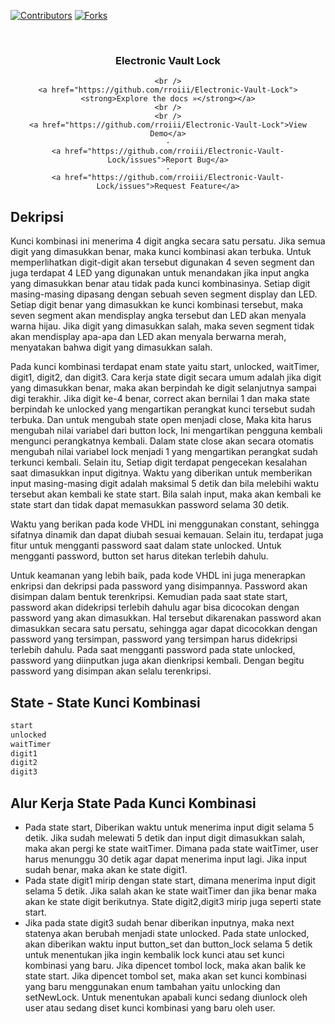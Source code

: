 [![Contributors][contributors-shield]][contributors-url]
[![Forks][forks-shield]][forks-url]

<!-- PROJECT LOGO -->
<br />
<div align="center">
  <h3 align="center">Electronic Vault Lock</h3>

  <p align="center">
    
    <br />
    <a href="https://github.com/rroiii/Electronic-Vault-Lock"><strong>Explore the docs »</strong></a>
    <br />
    <br />
    <a href="https://github.com/rroiii/Electronic-Vault-Lock">View Demo</a>
    ·
    <a href="https://github.com/rroiii/Electronic-Vault-Lock/issues">Report Bug</a>
    ·
    <a href="https://github.com/rroiii/Electronic-Vault-Lock/issues">Request Feature</a>
  </p>
</div>

## Dekripsi
Kunci kombinasi ini menerima 4 digit angka secara satu persatu. Jika semua digit yang dimasukkan benar, maka kunci kombinasi akan terbuka. Untuk memperlihatkan digit-digit akan tersebut digunakan 4 seven segment dan juga terdapat 4 LED yang digunakan untuk menandakan jika input angka yang dimasukkan benar atau tidak pada kunci kombinasinya. Setiap digit masing-masing dipasang dengan sebuah seven segment display dan LED. Setiap digit benar yang dimasukkan ke kunci kombinasi tersebut, maka seven segment akan mendisplay angka tersebut dan LED akan menyala warna hijau. Jika digit yang dimasukkan salah, maka seven segment tidak akan mendisplay apa-apa dan LED akan menyala berwarna merah, menyatakan bahwa digit yang dimasukkan salah.

Pada kunci kombinasi terdapat enam state yaitu start, unlocked, waitTimer, digit1, digit2, dan digit3. Cara kerja state digit secara umum adalah jika digit yang dimasukkan benar, maka akan berpindah ke digit selanjutnya sampai digi terakhir. Jika digit ke-4 benar, correct akan bernilai 1 dan maka state berpindah ke unlocked yang mengartikan perangkat kunci tersebut sudah terbuka. Dan untuk mengubah state open menjadi close, Maka kita harus mengubah nilai variabel dari button lock, Ini mengartikan pengguna kembali mengunci perangkatnya kembali. Dalam state close akan secara otomatis mengubah nilai variabel lock menjadi 1 yang mengartikan perangkat sudah terkunci kembali. Selain itu, Setiap digit terdapat pengecekan kesalahan saat dimasukkan input digitnya. Waktu yang diberikan untuk memberikan input masing-masing digit adalah maksimal 5 detik dan bila melebihi waktu tersebut akan kembali ke state start. Bila salah input, maka akan kembali ke state start dan tidak dapat memasukkan password selama 30 detik.

Waktu yang berikan pada kode VHDL ini menggunakan constant, sehingga sifatnya dinamik dan dapat diubah sesuai kemauan. Selain itu, terdapat juga fitur untuk mengganti password saat dalam state unlocked. Untuk mengganti password, button set harus ditekan terlebih dahulu.

Untuk keamanan yang lebih baik, pada kode VHDL ini juga menerapkan enkripsi dan dekripsi pada password yang disimpannya. Password akan disimpan dalam bentuk terenkripsi. Kemudian pada saat state start, password akan didekripsi terlebih dahulu agar bisa dicocokan dengan password yang akan dimasukkan. Hal tersebut dikarenakan password akan dimasukkan secara satu persatu, sehingga agar dapat dicocokkan dengan password yang tersimpan, password yang tersimpan harus didekripsi terlebih dahulu. 
Pada saat mengganti password pada state unlocked, password yang diinputkan juga akan dienkripsi kembali. Dengan begitu password yang disimpan akan selalu terenkripsi.

## State - State Kunci Kombinasi
```bash
start
unlocked
waitTimer
digit1
digit2
digit3
```
## Alur Kerja State Pada Kunci Kombinasi

- Pada state start, Diberikan waktu untuk menerima input digit selama 5 detik. Jika sudah melewati 5 detik dan input digit dimasukkan salah, maka akan pergi ke state    waitTimer. Dimana pada state waitTimer, user harus menunggu 30 detik agar dapat menerima input lagi. Jika input sudah benar, maka akan ke state digit1.
- Pada state digit1 mirip dengan state start, dimana menerima input digit selama 5 detik. Jika salah akan ke state waitTimer dan jika benar maka akan ke state digit berikutnya. State digit2,digit3 mirip juga seperti state start.
- Jika pada state digit3 sudah benar diberikan inputnya, maka next statenya akan berubah menjadi state unlocked. Pada state unlocked, akan diberikan waktu input button_set dan button_lock selama 5 detik untuk menentukan jika ingin kembalik lock kunci atau set kunci kombinasi yang baru. Jika dipencet tombol lock, maka akan balik ke state start. Jika dipencet tombol set, maka akan set kunci kombinasi yang baru menggunakan enum tambahan yaitu unlocking dan setNewLock. Untuk menentukan apabali kunci sedang diunlock oleh user atau sedang diset kunci kombinasi yang baru oleh user.


<!-- MARKDOWN LINKS & IMAGES -->
[contributors-shield]: https://img.shields.io/github/contributors/othneildrew/Best-README-Template.svg?style=for-the-badge
[contributors-url]: https://github.com/rroiii/Electronic-Vault-Lock/graphs/contributors
[forks-shield]: https://img.shields.io/github/forks/othneildrew/Best-README-Template.svg?style=for-the-badge
[forks-url]: https://github.com/rroiii/Electronic-Vault-Lock/network/members
